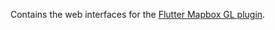 Contains the web interfaces for the [Flutter Mapbox GL plugin](https://github.com/flutter-mapbox-gl/maps).
